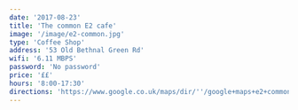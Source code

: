 ```yaml
---
date: '2017-08-23'
title: 'The common E2 cafe'
image: '/image/e2-common.jpg'
type: 'Coffee Shop'
address: '53 Old Bethnal Green Rd'
wifi: '6.11 MBPS'
password: 'No password'
price: '££'
hours: '8:00-17:30'
directions: 'https://www.google.co.uk/maps/dir/''/google+maps+e2+common/data=!4m5!4m4!1m0!1m2!1m1!1s0x48761cc492cb030d:0x6935be98eff1b71a?sa=X&ved=0ahUKEwi158jNtu3VAhXDJVAKHaVVCboQ9RcIfTAL'
---
```

